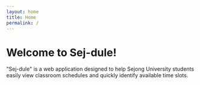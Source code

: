 ```yaml
---
layout: home
title: Home
permalink: /
---
```



# Welcome to Sej-dule!
"Sej-dule" is a web application designed to help Sejong University students easily view classroom schedules and quickly identify available time slots.